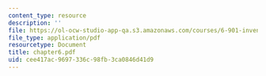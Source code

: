 ```yaml
---
content_type: resource
description: ''
file: https://ol-ocw-studio-app-qa.s3.amazonaws.com/courses/6-901-inventions-and-patents-fall-2005/cee417ac9697336c98fb3ca0846d41d9_chapter6.pdf
file_type: application/pdf
resourcetype: Document
title: chapter6.pdf
uid: cee417ac-9697-336c-98fb-3ca0846d41d9
---
```

